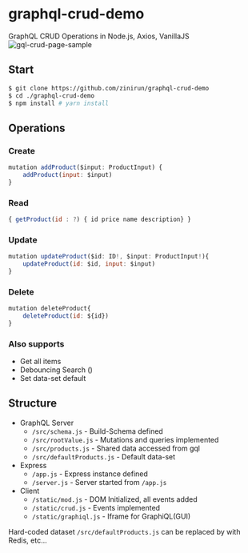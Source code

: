 # graphql-crud-demo
GraphQL CRUD Operations in Node.js, Axios, VanillaJS
<img src="https://github.com/zinirun/graphql-crud-demo/blob/main/img/readme.png)" alt="gql-crud-page-sample" />

## Start
```bash
$ git clone https://github.com/zinirun/graphql-crud-demo
$ cd ./graphql-crud-demo
$ npm install # yarn install
```

## Operations

### Create
```js
mutation addProduct($input: ProductInput) {
    addProduct(input: $input)
}
```

### Read
```js
{ getProduct(id : ?) { id price name description} }
```

### Update
```js
mutation updateProduct($id: ID!, $input: ProductInput!){
    updateProduct(id: $id, input: $input)
}
```

### Delete
```js
mutation deleteProduct{
    deleteProduct(id: ${id})
}
```

### Also supports
- Get all items
- Debouncing Search ()
- Set data-set default

## Structure
- GraphQL Server
  - `/src/schema.js` - Build-Schema defined
  - `/src/rootValue.js` - Mutations and queries implemented
  - `/src/products.js` - Shared data accessed from gql
  - `/src/defaultProducts.js` - Default data-set
- Express
  - `/app.js` - Express instance defined
  - `/server.js` - Server started from `/app.js`
- Client
  - `/static/mod.js` - DOM Initialized, all events added
  - `/static/crud.js` - Events implemented
  - `/static/graphiql.js` - Iframe for GraphiQL(GUI)

Hard-coded dataset `/src/defaultProducts.js` can be replaced by with Redis, etc...